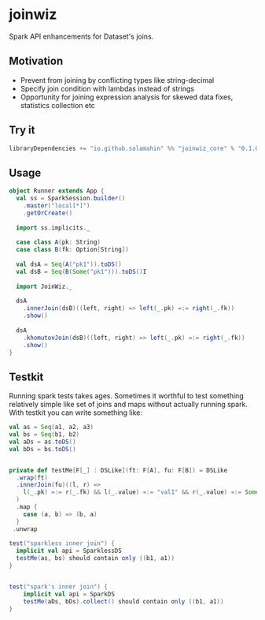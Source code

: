 # joinwiz
Spark API enhancements for Dataset's joins.

## Motivation
* Prevent from joining by conflicting types like string-decimal
* Specify join condition with lambdas instead of strings
* Opportunity for joining expression analysis for skewed data fixes, statistics collection etc

## Try it
```scala
libraryDependencies += "io.github.salamahin" %% "joinwiz_core" % "0.1.0"
```

## Usage

```scala
object Runner extends App {
  val ss = SparkSession.builder()
    .master("local[*]")
    .getOrCreate()
    
  import ss.implicits._
    
  case class A(pk: String)
  case class B(fk: Option[String])
    
  val dsA = Seq(A("pk1")).toDS()
  val dsB = Seq(B(Some("pk1"))).toDS()I
    
  import JoinWiz._
    
  dsA
    .innerJoin(dsB)((left, right) => left(_.pk) =:= right(_.fk))
    .show()
    
  dsA
    .khomutovJoin(dsB)((left, right) => left(_.pk) =:= right(_.fk))
    .show()
}
```

## Testkit

Running spark tests takes ages. Sometimes it worthful to test something relatively simple like set of joins and maps
without actually running spark.
With testkit you can write something like:
```scala
val as = Seq(a1, a2, a3)
val bs = Seq(b1, b2)
val aDs = as.toDS()
val bDs = bs.toDS()


private def testMe[F[_] : DSLike](ft: F[A], fu: F[B]) = DSLike
  .wrap(ft)
  .innerJoin(fu)((l, r) =>
    l(_.pk) =:= r(_.fk) && l(_.value) =:= "val1" && r(_.value) =:= Some(BigDecimal(0L))
  )
  .map {
    case (a, b) => (b, a)
  }
 .unwrap
    
test("sparkless inner join") {
  implicit val api = SparklessDS
  testMe(as, bs) should contain only ((b1, a1))
}


test("spark's inner join") {
    implicit val api = SparkDS
    testMe(aDs, bDs).collect() should contain only ((b1, a1))
}
```
